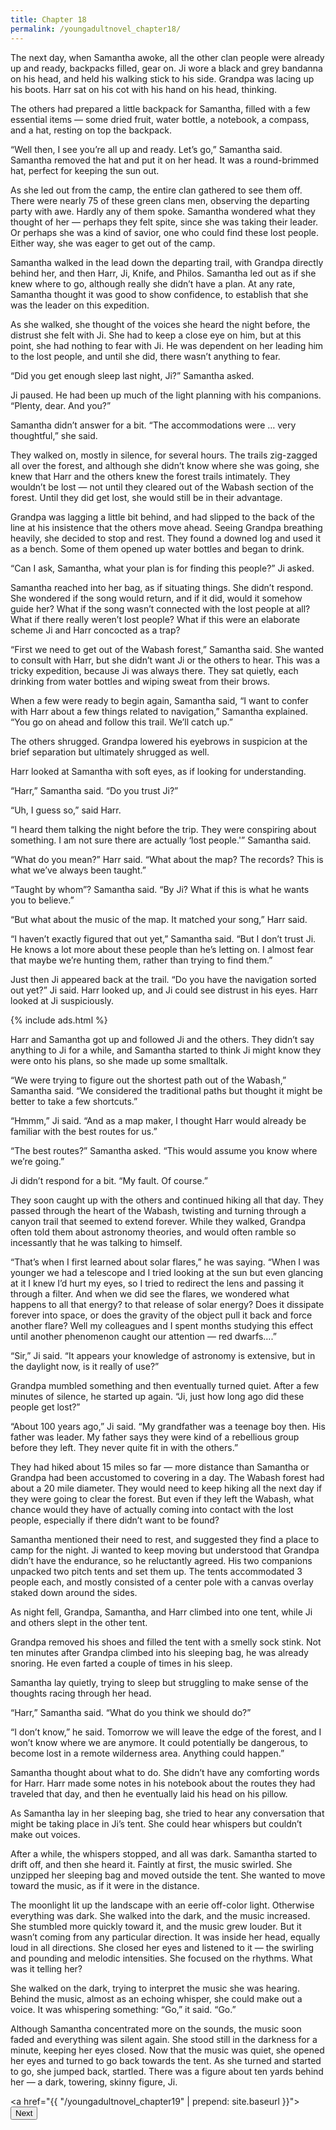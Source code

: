 ```yaml
---
title: Chapter 18
permalink: /youngadultnovel_chapter18/
---
```


The next day, when Samantha awoke, all the other clan people were already up and ready, backpacks filled, gear on. Ji wore a black and grey bandanna on his head, and held his walking stick to his side. Grandpa was lacing up his boots. Harr sat on his cot with his hand on his head, thinking.

The others had prepared a little backpack for Samantha, filled with a few essential items — some dried fruit, water bottle, a notebook, a compass, and a hat, resting on top the backpack.

“Well then, I see you’re all up and ready. Let’s go,” Samantha said. Samantha removed the hat and put it on her head. It was a round-brimmed hat, perfect for keeping the sun out.

As she led out from the camp, the entire clan gathered to see them off. There were nearly 75 of these green clans men, observing the departing party with awe. Hardly any of them spoke. Samantha wondered what they thought of her — perhaps they felt spite, since she was taking their leader. Or perhaps she was a kind of savior, one who could find these lost people. Either way, she was eager to get out of the camp.

Samantha walked in the lead down the departing trail, with Grandpa directly behind her, and then Harr, Ji, Knife, and Philos. Samantha led out as if she knew where to go, although really she didn’t have a plan. At any rate, Samantha thought it was good to show confidence, to establish that she was the leader on this expedition.

As she walked, she thought of the voices she heard the night before, the distrust she felt with Ji. She had to keep a close eye on him, but at this point, she had nothing to fear with Ji. He was dependent on her leading him to the lost people, and until she did, there wasn’t anything to fear.

“Did you get enough sleep last night, Ji?” Samantha asked.

Ji paused. He had been up much of the light planning with his companions. “Plenty, dear. And you?”

Samantha didn’t answer for a bit. “The accommodations were … very thoughtful,” she said.

They walked on, mostly in silence, for several hours. The trails zig-zagged all over the forest, and although she didn’t know where she was going, she knew that Harr and the others knew the forest trails intimately. They wouldn’t be lost — not until they cleared out of the Wabash section of the forest. Until they did get lost, she would still be in their advantage.

Grandpa was lagging a little bit behind, and had slipped to the back of the line at his insistence that the others move ahead. Seeing Grandpa breathing heavily, she decided to stop and rest. They found a downed log and used it as a bench. Some of them opened up water bottles and began to drink.

“Can I ask, Samantha, what your plan is for finding this people?” Ji asked.

Samantha reached into her bag, as if situating things. She didn’t respond. She wondered if the song would return, and if it did, would it somehow guide her? What if the song wasn’t connected with the lost people at all? What if there really weren’t lost people? What if this were an elaborate scheme Ji and Harr concocted as a trap?

“First we need to get out of the Wabash forest,” Samantha said. She wanted to consult with Harr, but she didn’t want Ji or the others to hear. This was a tricky expedition, because Ji was always there. They sat quietly, each drinking from water bottles and wiping sweat from their brows.

When a few were ready to begin again, Samantha said, “I want to confer with Harr about a few things related to navigation,” Samantha explained. “You go on ahead and follow this trail. We’ll catch up.”

The others shrugged. Grandpa lowered his eyebrows in suspicion at the brief separation but ultimately shrugged as well.

Harr looked at Samantha with soft eyes, as if looking for understanding.

“Harr,” Samantha said. “Do you trust Ji?”

“Uh, I guess so,” said Harr.

“I heard them talking the night before the trip. They were conspiring about something. I am not sure there are actually ‘lost people.'” Samantha said.

“What do you mean?” Harr said. “What about the map? The records? This is what we’ve always been taught.”

“Taught by whom”? Samantha said. “By Ji? What if this is what he wants you to believe.”

“But what about the music of the map. It matched your song,” Harr said.

“I haven’t exactly figured that out yet,” Samantha said. “But I don’t trust Ji. He knows a lot more about these people than he’s letting on. I almost fear that maybe we’re hunting them, rather than trying to find them.”

Just then Ji appeared back at the trail. “Do you have the navigation sorted out yet?” Ji said. Harr looked up, and Ji could see distrust in his eyes. Harr looked at Ji suspiciously.

{% include ads.html %}

Harr and Samantha got up and followed Ji and the others. They didn’t say anything to Ji for a while, and Samantha started to think Ji might know they were onto his plans, so she made up some smalltalk.

“We were trying to figure out the shortest path out of the Wabash,” Samantha said. “We considered the traditional paths but thought it might be better to take a few shortcuts.”

“Hmmm,” Ji said. “And as a map maker, I thought Harr would already be familiar with the best routes for us.”

“The best routes?” Samantha asked. “This would assume you know where we’re going.”

Ji didn’t respond for a bit. “My fault. Of course.”

They soon caught up with the others and continued hiking all that day. They passed through the heart of the Wabash, twisting and turning through a canyon trail that seemed to extend forever. While they walked, Grandpa often told them about astronomy theories, and would often ramble so incessantly that he was talking to himself.

“That’s when I first learned about solar flares,” he was saying. “When I was younger we had a telescope and I tried looking at the sun but even glancing at it I knew I’d hurt my eyes, so I tried to redirect the lens and passing it through a filter. And when we did see the flares, we wondered what happens to all that energy? to that release of solar energy? Does it dissipate forever into space, or does the gravity of the object pull it back and force another flare? Well my colleagues and I spent months studying this effect until another phenomenon caught our attention — red dwarfs….”

“Sir,” Ji said. “It appears your knowledge of astronomy is extensive, but in the daylight now, is it really of use?”

Grandpa mumbled something and then eventually turned quiet. After a few minutes of silence, he started up again. “Ji, just how long ago did these people get lost?”

“About 100 years ago,” Ji said. “My grandfather was a teenage boy then. His father was leader. My father says they were kind of a rebellious group before they left. They never quite fit in with the others.”

They had hiked about 15 miles so far — more distance than Samantha or Grandpa had been accustomed to covering in a day. The Wabash forest had about a 20 mile diameter. They would need to keep hiking all the next day if they were going to clear the forest. But even if they left the Wabash, what chance would they have of actually coming into contact with the lost people, especially if there didn’t want to be found?

Samantha mentioned their need to rest, and suggested they find a place to camp for the night. Ji wanted to keep moving but understood that Grandpa didn’t have the endurance, so he reluctantly agreed. His two companions unpacked two pitch tents and set them up. The tents accommodated 3 people each, and mostly consisted of a center pole with a canvas overlay staked down around the sides.

As night fell, Grandpa, Samantha, and Harr climbed into one tent, while Ji and others slept in the other tent.

Grandpa removed his shoes and filled the tent with a smelly sock stink. Not ten minutes after Grandpa climbed into his sleeping bag, he was already snoring. He even farted a couple of times in his sleep.

Samantha lay quietly, trying to sleep but struggling to make sense of the thoughts racing through her head.

“Harr,” Samantha said. “What do you think we should do?”

“I don’t know,” he said. Tomorrow we will leave the edge of the forest, and I won’t know where we are anymore. It could potentially be dangerous, to become lost in a remote wilderness area. Anything could happen.”

Samantha thought about what to do. She didn’t have any comforting words for Harr. Harr made some notes in his notebook about the routes they had traveled that day, and then he eventually laid his head on his pillow.

As Samantha lay in her sleeping bag, she tried to hear any conversation that might be taking place in Ji’s tent. She could hear whispers but couldn’t make out voices.

After a while, the whispers stopped, and all was dark. Samantha started to drift off, and then she heard it. Faintly at first, the music swirled. She unzipped her sleeping bag and moved outside the tent. She wanted to move toward the music, as if it were in the distance.

The moonlight lit up the landscape with an eerie off-color light. Otherwise everything was dark. She walked into the dark, and the music increased. She stumbled more quickly toward it, and the music grew louder. But it wasn’t coming from any particular direction. It was inside her head, equally loud in all directions. She closed her eyes and listened to it — the swirling and pounding and melodic intensities. She focused on the rhythms. What was it telling her?

She walked on the dark, trying to interpret the music she was hearing. Behind the music, almost as an echoing whisper, she could make out a voice. It was whispering something: “Go,” it said. “Go.”

Although Samantha concentrated more on the sounds, the music soon faded and everything was silent again. She stood still in the darkness for a minute, keeping her eyes closed. Now that the music was quiet, she opened her eyes and turned to go back towards the tent. As she turned and started to go, she  jumped back, startled. There was a figure about ten yards behind her — a dark, towering, skinny figure, Ji.

<a href="{{ "/youngadultnovel_chapter19" | prepend: site.baseurl }}"><button type="button" class="btn btn-warning">Next</button></a>
